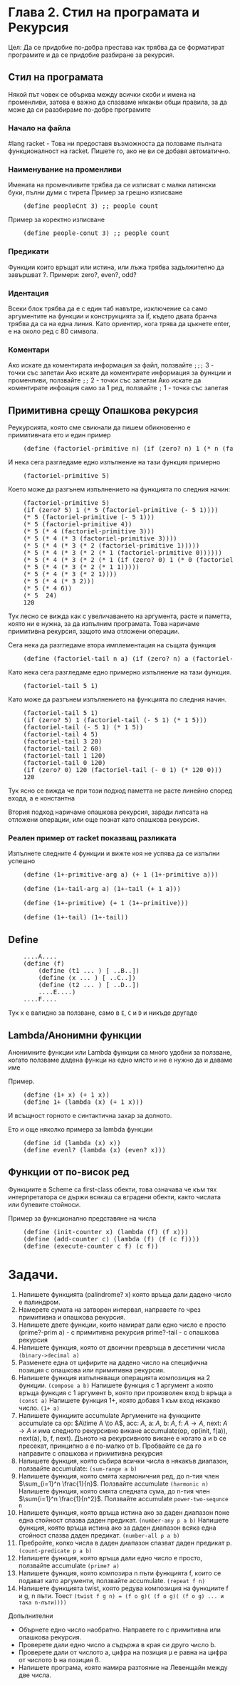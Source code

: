 # Глава 2. Стил на програмата и Рекурсия

Цел: Да се придобие по-добра престава как трябва да се форматират програмите и да се придобие разбиране за рекурсия.

## Стил на програмата
Някой път човек се обърква между всички скоби и имена на променливи, затова е важно да спазваме някакви общи правила, за да може да си раазбираме по-добре програмите

### Начало на файла
\#lang racket - Това ни предоставя възможноста да ползваме пълната функционалност на racket. Пишете го, ако не ви се добавя автоматично.


### Наименувание на променливи
Имената на променливите трябва да се изписват с малки латински буки, пълни думи с тирета
Пример за грешно изписване
<pre id="code1" class="prettyprint lang-lisp">
    (define peopleCnt 3) ;; people count
</pre>

Пример за коректно изписване
<pre id="code1" class="prettyprint lang-lisp">
    (define people-conut 3) ;; people count
</pre>

### Предикати
Функции които връщат или истина, или лъжа трябва задължително да завършват ?. 
Примери: zero?, even?, odd?

### Идентация
Всеки блок трябва да е с един таб навътре, изключение са само аргументите на функции и конструкцията за if, където двата бранча трябва да са на една линия. Като ориентир, кога трява да цъкнете enter, е на около ред с 80 символа.

### Коментари
Ако искате да коментирата информация за файл, ползвайте `;;;` 3 - точки със запетаи
Ако искате да коментирате информация за функции и променливи, ползвайте `;;` 2 - точки със запетаи
Ако искате да коментирате инфоация само за 1 ред, ползвайте `;` 1 - точка със запетая

## Примитивна срещу Опашкова рекурсия
Реукурсията, която сме свикнали да пишем обикновенно е примитивната ето и един пример
<pre id="code1" class="prettyprint lang-lisp">
    (define (factoriel-primitive n) (if (zero? n) 1 (* n (factoriel-primitive (- n 1)))))
</pre>

И нека сега разгледаме едно изпълнение на тази функция примерно
<pre id="code1" class="prettyprint lang-lisp">
    (factoriel-primitive 5)
</pre>

Което може да разгънем изпълнението на функцията по следния начин:
<pre id="code1" class="prettyprint lang-lisp">
    (factoriel-primitive 5)
    (if (zero? 5) 1 (* 5 (factoriel-primitive (- 5 1))))
    (* 5 (factoriel-primitive (- 5 1)))
    (* 5 (factoriel-primitive 4))
    (* 5 (* 4 (factoriel-primitive 3)))
    (* 5 (* 4 (* 3 (factoriel-primitive 3))))
    (* 5 (* 4 (* 3 (* 2 (factoriel-primitive 1)))))
    (* 5 (* 4 (* 3 (* 2 (* 1 (factoriel-primitive 0))))))
    (* 5 (* 4 (* 3 (* 2 (* 1 (if (zero? 0) 1 (* 0 (factoriel-primitive (- 0 1)))))))))
    (* 5 (* 4 (* 3 (* 2 (* 1 1)))))
    (* 5 (* 4 (* 3 (* 2 1))))
    (* 5 (* 4 (* 3 2)))
    (* 5 (* 4 6))
    (* 5  24)
    120
</pre>
Тук лесно се вижда как с увеличаването на аргумента, расте и паметта, която ни е нужна, за да изпълним програмата. Това наричаме примитивна рекурсия, защото има отложени операции.

Сега нека да разгледаме втора имплементация на същата функция
<pre id="code1" class="prettyprint lang-lisp">
    (define (factoriel-tail n a) (if (zero? n) a (factoriel-tail (- n 1) (* a n))))
</pre>

Като нека сега разгледаме едно примерно изпълнение на тази функция.
<pre id="code1" class="prettyprint lang-lisp">
    (factoriel-tail 5 1)
</pre>
Като може да разгънем изпълнението на функцията по следния начин.
<pre id="code1" class="prettyprint lang-lisp">
    (factoriel-tail 5 1)
    (if (zero? 5) 1 (factoriel-tail (- 5 1) (* 1 5)))
    (factoriel-tail (- 5 1) (* 1 5))
    (factoriel-tail 4 5)
    (factoriel-tail 3 20)
    (factoriel-tail 2 60)
    (factoriel-tail 1 120)
    (factoriel-tail 0 120)
    (if (zero? 0) 120 (factoriel-tail (- 0 1) (* 120 0)))
    120
</pre>
Тук ясно се вижда че при този подход паметта не расте линейно според входа, а е константна

Втория подход наричаме опашкова рекурсия, заради липсата на отложени операции, или още познат като опашкова рекурсия.

### Реален пример от racket показващ разликата
Изпълнете следните 4 функции и вижте коя не успява да се изпълни успешно
<pre id="code1" class="prettyprint lang-lisp">
    (define (1+-primitive-arg a) (+ 1 (1+-primitive a)))

    (define (1+-tail-arg a) (1+-tail (+ 1 a)))

    (define (1+-primitive) (+ 1 (1+-primitive)))

    (define (1+-tail) (1+-tail))
</pre>
## Define
<pre id="code1" class="prettyprint lang-lisp">
    ....A....
    (define (f)
        (define (t1 ... ) [ ..B..])
        (define (x ... ) [ ..C..])
        (define (t2 ... ) [ ..D..])
        ....E....)
    ....F....
</pre>
Тук x е валидно за ползване, само в `E`, `C` и `D` и никъде другаде

## Lambda/Анонимни функции
Анонимните функции или Lambda функции са много удобни за ползване, когато ползваме дадена функци на едно място и не е нужно да и даваме име

Пример.
<pre id="code1" class="prettyprint lang-lisp">
    (define (1+ x) (+ 1 x))
    (define 1+ (lambda (x) (+ 1 x)))
</pre>
И всъщност горното е синтактична захар за долното.

Ето и още няколко примера за lambda функции
<pre id="code1" class="prettyprint lang-lisp">
    (define id (lambda (x) x))
    (define evenl? (lambda (x) (even? x)))
</pre>
## Функции от по-висок ред
Функциите в Scheme са first-class обекти, това означава че към тях интерпретатора се държи всякаш са вградени обекти, както числата или булевите стойноси.

Пример за функционално представяне на числа
<pre id="code1" class="prettyprint lang-lisp">
    (define (init-counter x) (lambda (f) (f x)))
    (define (add-counter c) (lambda (f) (f (c f))))
    (define (execute-counter c f) (c f))
</pre>




# Задачи.
1. Напишете функцията (palindrome? x) която връща дали дадено число е палиндром.
2. Намерете сумата на затворен интервал, направете го чрез примитивна и опашкова рекурсия.
3. Напишете двете функции, които намират дали едно число е просто
(prime?-prim a) - с примитивна рекурсия
prime?-tail - с опашкова рекурсия
4. Напишете функция, която от двоични превръща в десетични числа 
`(binary->decimal a)`
5. Разменете една от цифирите на дадено число на специфична позиция с опашкова или примитивна рекурсия.
6. Напишете функция изпълняващи операцията композиция на 2 функции. `(compose a b)`
    Напишете функция с 1 аргумент a която връща функция с 1 аргумент b, която при произволен вход b връща а `(const a)`
    Напишете функция 1+, която добавя 1 към вход някакво число. `(1+ a)`
7. Напишете функциите accumulate
    Аргумените на функциите accumulate са op: $A\time A \to A$, acc: $A$, a: $A$, b: $A$, f: $A\to A$, next: $A\to A$
    и има следното рекурсивно викане accumulate(op, op(init, f(a)), next(a), b, f, next).
    Дъното на рекурсивното викане е когато a и b се пресекат, принципно a е по-малко от b.
    Пробвайте се да го направите с опашкова и примитивна рекурсия
8. Напишете функция, която събира всички числа в някакъв диапазон, ползвайте accumulate: `(sum-range a b)`
9. Напишете функция, която смята хармоничния ред, до n-тия член $\sum_{i=1}^n \frac{1}{n}$. Ползвайте accumulate `(harmonic n)`
    Напишете функция, която смята следната сума, до n-тия член $\sum{i=1}^n \frac{1}{n^2}$. Ползвайте accumulate `power-two-sequnce n`
10. Напишете функция, която връща истина ако за даден диапазон поне една стойност спазва даден предикат. `(number-any p a b)`
    Напишете функция, която връща истина ако за даден диапазон всяка една стойност спазва даден предикат. `(number-all p a b)`
11. Пребройте, колко числа в даден диапазон спазват даден предикат p. `(count-predicate p a b)`
12. Напишете функция, която връща дали едно число е просто, ползвайте accumulate `(prime? a)`
13. Напишете функция, която композира n пъти функцията f, които се подават като аргументи, ползвайте accumulate. `(repeat f n)`
14. Напишете функцията twist, която редува композиция на функциите f и g, n пъти. Тоест `(twist f g n) = (f o g)( (f o g)( (f o g) ... и така n-пъти))))`

Допълнителни
- Обърнете едно число наобратно. Направете го с примитивна или опашкова рекурсия.
-  Проверете дали едно число a съдържа в края си друго число b.
- Проверете дали от числото a, цифра на позиция µ е равна на цифра от числото b на позиция ß.
- Напишете програма, която намира разтояние на Левенщайн между две числа.
